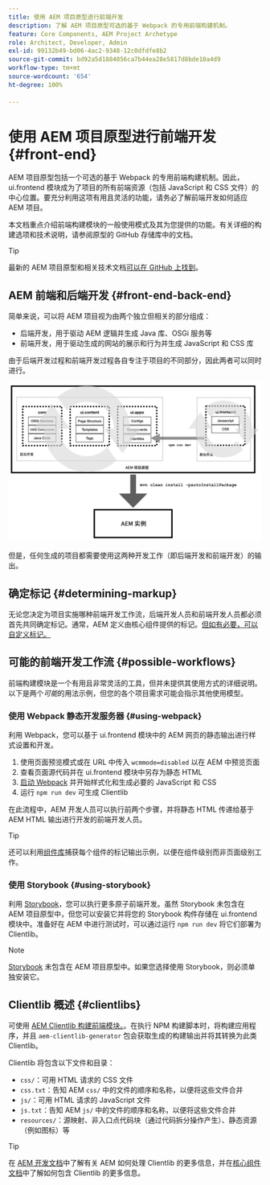 ```yaml
---
title: 使用 AEM 项目原型进行前端开发
description: 了解 AEM 项目原型可选的基于 Webpack 的专用前端构建机制。
feature: Core Components, AEM Project Archetype
role: Architect, Developer, Admin
exl-id: 99132b49-bd06-4ac2-9348-12c0dfdfe8b2
source-git-commit: bd92a5d1884056ca7b44ea28e5817d8bde10a4d9
workflow-type: tm+mt
source-wordcount: '654'
ht-degree: 100%

---
```



# 使用 AEM 项目原型进行前端开发 {#front-end}

AEM 项目原型包括一个可选的基于 Webpack 的专用前端构建机制。因此，ui.frontend 模块成为了项目的所有前端资源（包括 JavaScript 和 CSS 文件）的中心位置。要充分利用这项有用且灵活的功能，请务必了解前端开发如何适应 AEM 项目。

本文档重点介绍前端构建模块的一般使用模式及其为您提供的功能。有关详细的构建选项和技术说明，请参阅原型的 GitHub 存储库中的文档。

>[!TIP]
>
>最新的 AEM 项目原型和相关技术文档[可以在 GitHub 上找到](https://github.com/adobe/aem-project-archetype)。

## AEM 前端和后端开发 {#front-end-back-end}

简单来说，可以将 AEM 项目视为由两个独立但相关的部分组成：

* 后端开发，用于驱动 AEM 逻辑并生成 Java 库、OSGi 服务等
* 前端开发，用于驱动生成的网站的展示和行为并生成 JavaScript 和 CSS 库

由于后端开发过程和前端开发过程各自专注于项目的不同部分，因此两者可以同时进行。

![前端工作流图](/help/assets/front-end-flow.png)

但是，任何生成的项目都需要使用这两种开发工作（即后端开发和前端开发）的输出。

## 确定标记 {#determining-markup}

无论您决定为项目实施哪种前端开发工作流，后端开发人员和前端开发人员都必须首先共同确定标记。通常，AEM 定义由核心组件提供的标记。[但如有必要，可以自定义标记。](/help/developing/customizing.md#customizing-the-markup)

## 可能的前端开发工作流 {#possible-workflows}

前端构建模块是一个有用且非常灵活的工具，但并未提供其使用方式的详细说明。以下是两个&#x200B;*可能*&#x200B;的用法示例，但您的各个项目需求可能会指示其他使用模型。

### 使用 Webpack 静态开发服务器 {#using-webpack}

利用 Webpack，您可以基于 ui.frontend 模块中的 AEM 网页的静态输出进行样式设置和开发。

1. 使用页面预览模式或在 URL 中传入 `wcmmode=disabled` 以在 AEM 中预览页面
1. 查看页面源代码并在 ui.frontend 模块中另存为静态 HTML
1. [启动 Webpack](#webpack-dev-server) 并开始样式化和生成必要的 JavaScript 和 CSS
1. 运行 `npm run dev` 可生成 Clientlib

在此流程中，AEM 开发人员可以执行前两个步骤，并将静态 HTML 传递给基于 AEM HTML 输出进行开发的前端开发人员。

>[!TIP]
>
>还可以利用[组件库](https://adobe.com/go/aem_cmp_library_cn)捕获每个组件的标记输出示例，以便在组件级别而非页面级别工作。

### 使用 Storybook {#using-storybook}

利用 [Storybook](https://storybook.js.org)，您可以执行更多原子前端开发。虽然 Storybook 未包含在 AEM 项目原型中，但您可以安装它并将您的 Storybook 构件存储在 ui.frontend 模块中。准备好在 AEM 中进行测试时，可以通过运行 `npm run dev` 将它们部署为 Clientlib。

>[!NOTE]
>
>[Storybook](https://storybook.js.org) 未包含在 AEM 项目原型中。如果您选择使用 Storybook，则必须单独安装它。

## Clientlib 概述 {#clientlibs}

可使用 [AEM Clientlib 构建前端模块。](https://experienceleague.adobe.com/docs/experience-manager-cloud-service/implementing/developing/full-stack/clientlibs.html)。在执行 NPM 构建脚本时，将构建应用程序，并且 `aem-clientlib-generator` 包会获取生成的构建输出并将其转换为此类 Clientlib。

Clientlib 将包含以下文件和目录：

* `css/`：可用 HTML 请求的 CSS 文件
* `css.txt`：告知 AEM `css/` 中的文件的顺序和名称，以便将这些文件合并
* `js/`：可用 HTML 请求的 JavaScript 文件
* `js.txt`：告知 AEM `js/` 中的文件的顺序和名称，以便将这些文件合并
* `resources/`：源映射、非入口点代码块（通过代码拆分操作产生）、静态资源（例如图标）等

>[!TIP]
>
>在 [AEM 开发文档](https://experienceleague.adobe.com/docs/experience-manager-cloud-service/implementing/developing/full-stack/clientlibs.html)中了解有关 AEM 如何处理 Clientlib 的更多信息，并在[核心组件文档](/help/developing/including-clientlibs.md)中了解如何包含 Clientlib 的更多信息。
